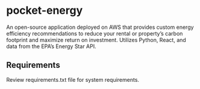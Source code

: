# pocket-energy
An open-source application deployed on AWS that provides custom energy efficiency recommendations to reduce your rental or property’s carbon footprint and maximize return on investment. Utilizes Python, React, and data from the EPA’s Energy Star API. 

<h2>Requirements</h2>
Review requirements.txt file for system requirements.
